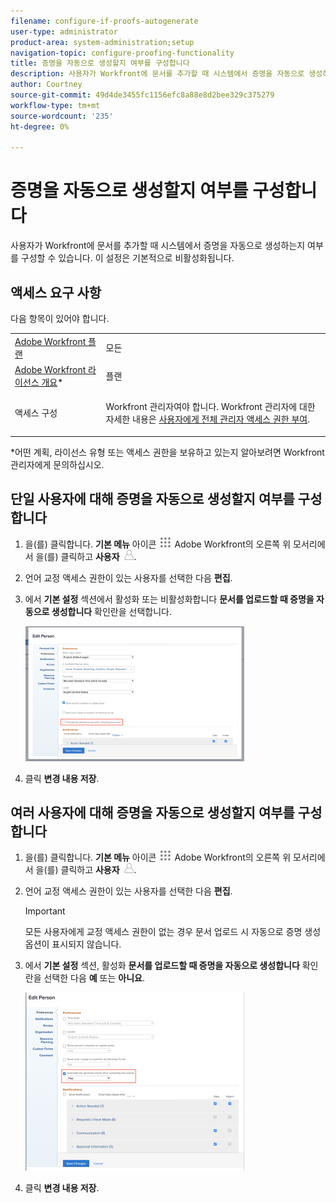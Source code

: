 ```yaml
---
filename: configure-if-proofs-autogenerate
user-type: administrator
product-area: system-administration;setup
navigation-topic: configure-proofing-functionality
title: 증명을 자동으로 생성할지 여부를 구성합니다
description: 사용자가 Workfront에 문서를 추가할 때 시스템에서 증명을 자동으로 생성하는지 여부를 구성할 수 있습니다. 이 설정은 기본적으로 비활성화됩니다.
author: Courtney
source-git-commit: 49d4de3455fc1156efc8a88e8d2bee329c375279
workflow-type: tm+mt
source-wordcount: '235'
ht-degree: 0%

---
```



# 증명을 자동으로 생성할지 여부를 구성합니다

사용자가 Workfront에 문서를 추가할 때 시스템에서 증명을 자동으로 생성하는지 여부를 구성할 수 있습니다. 이 설정은 기본적으로 비활성화됩니다.

## 액세스 요구 사항

다음 항목이 있어야 합니다.

<table style="table-layout:auto"> 
 <col> 
 <col> 
 <tbody> 
  <tr> 
   <td role="rowheader"><a href="https://www.workfront.com/plans" target="_blank">Adobe Workfront 플랜</a> </td> 
   <td>모든</td> 
  </tr> 
  <tr> 
   <td role="rowheader"><a href="../../../administration-and-setup/add-users/access-levels-and-object-permissions/wf-licenses.md" class="MCXref xref">Adobe Workfront 라이선스 개요</a>*</td> 
   <td>플랜</td> 
  </tr> 
  <tr> 
   <td role="rowheader">액세스 구성</td> 
   <td> <p>Workfront 관리자여야 합니다. Workfront 관리자에 대한 자세한 내용은 <a href="../../../administration-and-setup/add-users/configure-and-grant-access/grant-a-user-full-administrative-access.md" class="MCXref xref">사용자에게 전체 관리자 액세스 권한 부여</a>.</p> </td> 
  </tr> 
 </tbody> 
</table>

&#42;어떤 계획, 라이선스 유형 또는 액세스 권한을 보유하고 있는지 알아보려면 Workfront 관리자에게 문의하십시오.

## 단일 사용자에 대해 증명을 자동으로 생성할지 여부를 구성합니다

1. 을(를) 클릭합니다. **기본 메뉴** 아이콘 ![](assets/main-menu-icon.png) Adobe Workfront의 오른쪽 위 모서리에서 을(를) 클릭하고 **사용자** ![](assets/users-icon-in-main-menu.png).
1. 언어 교정 액세스 권한이 있는 사용자를 선택한 다음 **편집**.
1. 에서 **기본 설정** 섹션에서 활성화 또는 비활성화합니다 **문서를 업로드할 때 증명을 자동으로 생성합니다** 확인란을 선택합니다.

   ![](assets/autogenerate-proofs-350x216.png)

1. 클릭 **변경 내용 저장**.

## 여러 사용자에 대해 증명을 자동으로 생성할지 여부를 구성합니다

1. 을(를) 클릭합니다. **기본 메뉴** 아이콘 ![](assets/main-menu-icon.png) Adobe Workfront의 오른쪽 위 모서리에서 을(를) 클릭하고 **사용자** ![](assets/users-icon-in-main-menu.png).
1. 언어 교정 액세스 권한이 있는 사용자를 선택한 다음 **편집**.

   >[!IMPORTANT]
   >
   >모든 사용자에게 교정 액세스 권한이 없는 경우 문서 업로드 시 자동으로 증명 생성 옵션이 표시되지 않습니다.

1. 에서 **기본 설정** 섹션, 활성화 **문서를 업로드할 때 증명을 자동으로 생성합니다** 확인란을 선택한 다음 **예** 또는 **아니요**.

   ![](assets/autogenerate-proofs-bulk-350x285.png)

1. 클릭 **변경 내용 저장**.

